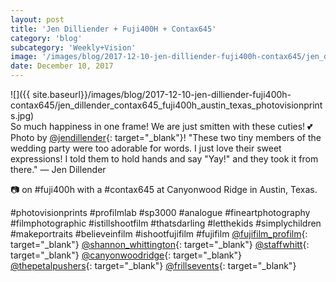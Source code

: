 ```yaml
---
layout: post
title: 'Jen Dilliender + Fuji400H + Contax645'
category: 'blog'
subcategory: 'Weekly+Vision'
image: '/images/blog/2017-12-10-jen-dilliender-fuji400h-contax645/jen_dillender_contax645_fuji400h_austin_texas_photovisionprints.jpg'
date: December 10, 2017
---
```


![]({{ site.baseurl}}/images/blog/2017-12-10-jen-dilliender-fuji400h-contax645/jen_dillender_contax645_fuji400h_austin_texas_photovisionprints.jpg)  
So much happiness in one frame! We are just smitten with these cuties! 💕Photo by [@jendillender](http://www.instagram.com/jendillender/?hl=en){: target="_blank"}! "These two tiny members of the wedding party were too adorable for words. I just love their sweet expressions! I told them to hold hands and say "Yay!" and they took it from there." — Jen Dillender

📷 on #fuji400h with a #contax645 at Canyonwood Ridge in Austin, Texas.

#photovisionprints #profilmlab #sp3000 #analogue #fineartphotography #filmphotographic #istillshootfilm #thatsdarling #letthekids #simplychildren #makeportraits #believeinfilm #ishootfujifilm #fujifilm [@fujifilm_profilm](http://www.instagram.com/fujifilm_profilm/?hl=en){: target="_blank"} [@shannon_whittington](http://www.instagram.com/shannon_whittington/?hl=en){: target="_blank"} [@staffwhitt](http://www.instagram.com/staffwhitt/?hl=en){: target="_blank"} [@canyonwoodridge](http://www.instagram.com/canyonwoodridge/?hl=en){: target="_blank"} [@thepetalpushers](http://www.instagram.com/thepetalpushers/?hl=en){: target="_blank"} [@frillsevents](http://www.instagram.com/frillsevents/?hl=en){: target="_blank"}